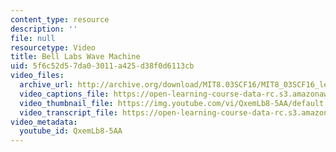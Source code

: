 ```yaml
---
content_type: resource
description: ''
file: null
resourcetype: Video
title: Bell Labs Wave Machine
uid: 5f6c52d5-7da0-3011-a425-d38f0d6113cb
video_files:
  archive_url: http://archive.org/download/MIT8.03SCF16/MIT8_03SCF16_lec13_300k.mp4
  video_captions_file: https://open-learning-course-data-rc.s3.amazonaws.com/8-03sc-physics-iii-vibrations-and-waves-fall-2016/67e9408790d55e17be778fbf3e413e6d_QxemLb8-5AA.vtt
  video_thumbnail_file: https://img.youtube.com/vi/QxemLb8-5AA/default.jpg
  video_transcript_file: https://open-learning-course-data-rc.s3.amazonaws.com/8-03sc-physics-iii-vibrations-and-waves-fall-2016/928a8afbcea7168a377f3326c13d7b33_QxemLb8-5AA.pdf
video_metadata:
  youtube_id: QxemLb8-5AA
---
```

